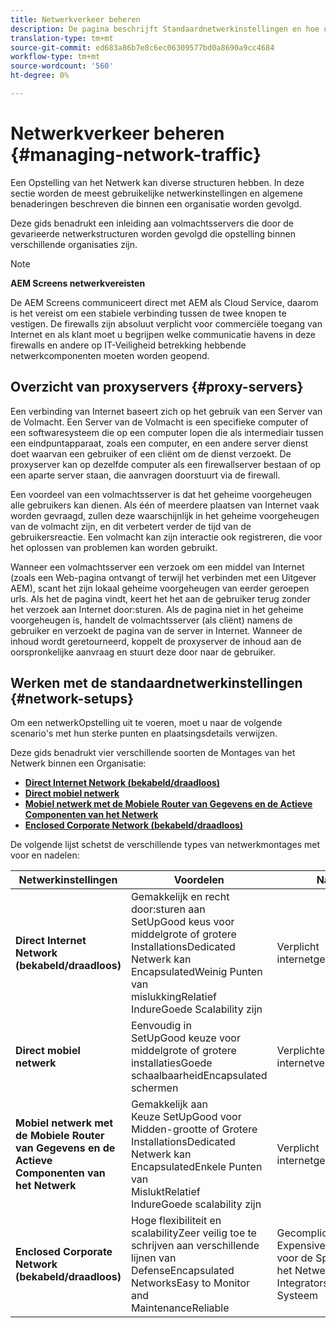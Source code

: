 ```yaml
---
title: Netwerkverkeer beheren
description: De pagina beschrijft Standaardnetwerkinstellingen en hoe u het netwerkverkeer kunt beheren.
translation-type: tm+mt
source-git-commit: ed683a86b7e8c6ec06309577bd0a8690a9cc4684
workflow-type: tm+mt
source-wordcount: '560'
ht-degree: 0%

---
```



# Netwerkverkeer beheren {#managing-network-traffic}

Een Opstelling van het Netwerk kan diverse structuren hebben. In deze sectie worden de meest gebruikelijke netwerkinstellingen en algemene benaderingen beschreven die binnen een organisatie worden gevolgd.

Deze gids benadrukt een inleiding aan volmachtsservers die door de gevarieerde netwerkstructuren worden gevolgd die opstelling binnen verschillende organisaties zijn.

>[!NOTE]
>
>**AEM Screens netwerkvereisten**
>
>De AEM Screens communiceert direct met AEM als Cloud Service, daarom is het vereist om een stabiele verbinding tussen de twee knopen te vestigen. De firewalls zijn absoluut verplicht voor commerciële toegang van Internet en als klant moet u begrijpen welke communicatie havens in deze firewalls en andere op IT-Veiligheid betrekking hebbende netwerkcomponenten moeten worden geopend.

## Overzicht van proxyservers {#proxy-servers}

Een verbinding van Internet baseert zich op het gebruik van een Server van de Volmacht. Een Server van de Volmacht is een specifieke computer of een softwaresysteem die op een computer lopen die als intermediair tussen een eindpuntapparaat, zoals een computer, en een andere server dienst doet waarvan een gebruiker of een cliënt om de dienst verzoekt. De proxyserver kan op dezelfde computer als een firewallserver bestaan of op een aparte server staan, die aanvragen doorstuurt via de firewall.

Een voordeel van een volmachtsserver is dat het geheime voorgeheugen alle gebruikers kan dienen. Als één of meerdere plaatsen van Internet vaak worden gevraagd, zullen deze waarschijnlijk in het geheime voorgeheugen van de volmacht zijn, en dit verbetert verder de tijd van de gebruikersreactie. Een volmacht kan zijn interactie ook registreren, die voor het oplossen van problemen kan worden gebruikt.

Wanneer een volmachtsserver een verzoek om een middel van Internet (zoals een Web-pagina ontvangt of terwijl het verbinden met een Uitgever AEM), scant het zijn lokaal geheime voorgeheugen van eerder geroepen urls. Als het de pagina vindt, keert het het aan de gebruiker terug zonder het verzoek aan Internet door:sturen. Als de pagina niet in het geheime voorgeheugen is, handelt de volmachtsserver (als cliënt) namens de gebruiker en verzoekt de pagina van de server in Internet. Wanneer de inhoud wordt geretourneerd, koppelt de proxyserver de inhoud aan de oorspronkelijke aanvraag en stuurt deze door naar de gebruiker.

## Werken met de standaardnetwerkinstellingen {#network-setups}

Om een netwerkOpstelling uit te voeren, moet u naar de volgende scenario&#39;s met hun sterke punten en plaatsingsdetails verwijzen.

Deze gids benadrukt vier verschillende soorten de Montages van het Netwerk binnen een Organisatie:

* **[Direct Internet Network (bekabeld/draadloos)](/help/using/direct-internet-network.md)**
* **[Direct mobiel netwerk](/help/using/mobile-network.md)**
* **[Mobiel netwerk met de Mobiele Router van Gegevens en de Actieve Componenten van het Netwerk](/help/using/mobile-network-router.md)**
* **[Enclosed Corporate Network (bekabeld/draadloos)](/help/using/enclosed-corporate-network.md)**

De volgende lijst schetst de verschillende types van netwerkmontages met voor en nadelen:

| Netwerkinstellingen | Voordelen | Nadelen |
|--- |--- |--- |
| **Direct Internet Network (bekabeld/draadloos)** | Gemakkelijk en recht door:sturen aan<br>SetUpGood keus voor middelgrote of grotere<br>InstallationsDedicated Netwerk kan<br>EncapsulatedWeinig Punten van<br>mislukkingRelatief<br>IndureGoede Scalability zijn | Verplicht internetgegevensplan |
| **Direct mobiel netwerk** | Eenvoudig in<br>SetUpGood keuze voor middelgrote of grotere<br>installatiesGoede<br>schaalbaarheidEncapsulated schermen | Verplichte internetverbinding |
| **Mobiel netwerk met de Mobiele Router van Gegevens en de Actieve Componenten van het Netwerk** | Gemakkelijk aan<br>Keuze SetUpGood voor Midden-grootte of Grotere<br>InstallationsDedicated Netwerk kan<br>EncapsulatedEnkele Punten van<br>MisluktRelatief<br>IndureGoede scalability zijn | Verplicht internetgegevensplan |
| **Enclosed Corporate Network (bekabeld/draadloos)** | Hoge flexibiliteit en<br>scalabilityZeer veilig toe te schrijven aan verschillende lijnen van<br>DefenseEncapsulated<br>NetworksEasy to Monitor and<br>MaintenanceReliable | Gecompliceerde en<br>ExpensiveRecommended voor de Specialisten van het Netwerk of Integrators van het Systeem |
